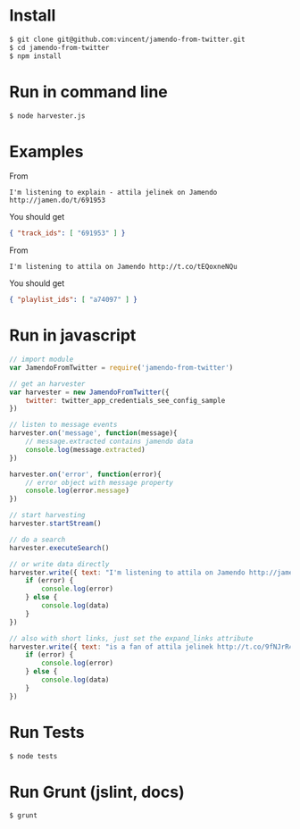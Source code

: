 # Install
```bash
$ git clone git@github.com:vincent/jamendo-from-twitter.git
$ cd jamendo-from-twitter
$ npm install
```

# Run in command line
```bash
$ node harvester.js
```

# Examples
From 
```
I'm listening to explain - attila jelinek on Jamendo http://jamen.do/t/691953
```
You should get
```json
{ "track_ids": [ "691953" ] }
```

From 
```
I'm listening to attila on Jamendo http://t.co/tEQoxneNQu
```
You should get
```json
{ "playlist_ids": [ "a74097" ] }
```


# Run in javascript
```javascript
// import module
var JamendoFromTwitter = require('jamendo-from-twitter')

// get an harvester
var harvester = new JamendoFromTwitter({
	twitter: twitter_app_credentials_see_config_sample
})

// listen to message events
harvester.on('message', function(message){
	// message.extracted contains jamendo data
	console.log(message.extracted)
})

harvester.on('error', function(error){
	// error object with message property
	console.log(error.message)
})

// start harvesting
harvester.startStream()

// do a search
harvester.executeSearch()

// or write data directly
harvester.write({ text: "I'm listening to attila on Jamendo http://jamen.do/t/691953" }, function(error, data) {
	if (error) {
		console.log(error)
	} else {
		console.log(data)
	}
})

// also with short links, just set the expand_links attribute
harvester.write({ text: "is a fan of attila jelinek http://t.co/9fNJrR4pNI", expand_links: true }, function(error, data) {
	if (error) {
		console.log(error)
	} else {
		console.log(data)
	}
})


```

# Run Tests
```bash
$ node tests
```

# Run Grunt (jslint, docs)
```bash
$ grunt
```
